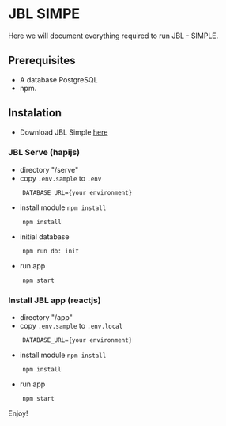 # JBL SIMPE 

Here we will document everything required to run JBL - SIMPLE.

## Prerequisites

- A database PostgreSQL
- npm.

## Instalation

- Download JBL Simple [here](https://github.com/endropie/jbl)

### JBL Serve (hapijs)
- directory "/serve"
- copy `.env.sample` to `.env`
```
    DATABASE_URL={your environment}
```
- install module `npm install` 
```
    npm install
```
- initial database 
```
    npm run db: init
```
- run app 
```
    npm start
```

### Install JBL app (reactjs)
- directory "/app"
- copy `.env.sample` to `.env.local`
```
    DATABASE_URL={your environment}
```
- install module `npm install` 
```
    npm install
```
- run app 
```
    npm start
```

Enjoy!